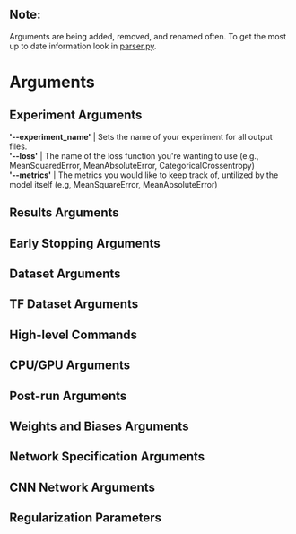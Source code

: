 ## Note:  
Arguments are being added, removed, and renamed often. To get the most up to date information look in [parser.py](../../src/parser.py).  

# Arguments  
## Experiment Arguments  
**'--experiment_name'** | Sets the name of your experiment for all output files.  
**'--loss'** | The name of the loss function you're wanting to use (e.g., MeanSquaredError, MeanAbsoluteError, CategoricalCrossentropy)  
**'--metrics'** | The metrics you would like to keep track of, untilized by the model itself (e.g, MeanSquareError, MeanAbsoluteError)  
  
## Results Arguments  

## Early Stopping Arguments  

## Dataset Arguments  

## TF Dataset Arguments  

## High-level Commands  

## CPU/GPU Arguments  

## Post-run Arguments  

## Weights and Biases Arguments  

## Network Specification Arguments  

## CNN Network Arguments  

## Regularization Parameters  

